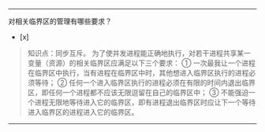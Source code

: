 ---
对相关临界区的管理有哪些要求？
- [x]  

> 知识点：同步互斥。
> 为了使并发进程能正确地执行，对若干进程共享某一变量（资源）的相关临界区应满足以下三个要求： ①
> 一次最我让一个进程在临界区中执行，当有进程在临界区中时，其他想进入临界区执行的进程必须等待； ②
> 任何一个进入临界区执行的进程必须在有限的时间内退出临界区，即任何一个进程都不应该无限逗留在自己的临界区中； ③
> 不能强迫一个进程无限地等待进入它的临界区，即有进程退出临界区时应让下一个等待进入临界区的进程进入它的临界区。

---